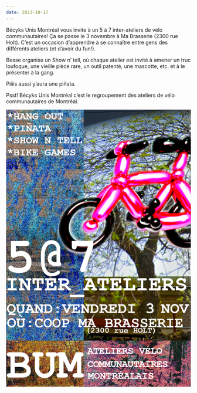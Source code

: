 ```yaml
---
date: 2023-10-17
---
```


Bécyks Unis Montréal vous invite à un 5 à 7 inter-ateliers de vélo communautaires! Ça se passe le 3 novembre à Ma Brasserie (2300 rue Holt). C’est un occasion d’apprendre à se connaître entre gens des différents ateliers (et d’avoir du fun!). 

Besse organise un Show n’ tell, où chaque atelier est invité à amener un truc loufoque, une vieille pièce rare, un outil patenté, une mascotte, etc. et à le présenter à la gang.

Piiiis aussi y’aura une piñata.

Psst! Bécyks Unis Montréal c’est le regroupement des ateliers de vélo communautaires de Montréal.

<img src="/imgs/flyer57bum.png" alt="poster"></img>